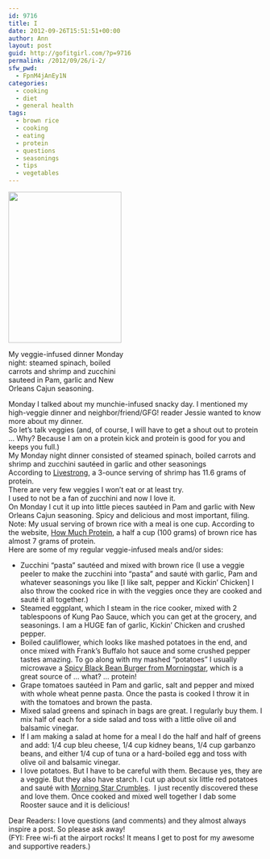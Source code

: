 ```yaml
---
id: 9716
title: I
date: 2012-09-26T15:51:51+00:00
author: Ann
layout: post
guid: http://gofitgirl.com/?p=9716
permalink: /2012/09/26/i-2/
sfw_pwd:
  - FpnM4jAnEy1N
categories:
  - cooking
  - diet
  - general health
tags:
  - brown rice
  - cooking
  - eating
  - protein
  - questions
  - seasonings
  - tips
  - vegetables
---
```

<div id="attachment_9734" style="width: 234px" class="wp-caption alignleft">
  <a href="http://gofitgirl.com/?attachment_id=9734" rel="attachment wp-att-9734"><img class="size-medium wp-image-9734" title="veggie dinner" src="http://gofitgirl.com/wp-content/uploads/2012/09/veggie-dinner-e1348675309952-224x300.jpg" alt="" width="224" height="300" /></a>
  
  <p class="wp-caption-text">
    My veggie-infused dinner Monday night: steamed spinach, boiled carrots and shrimp and zucchini sauteed in Pam, garlic and New Orleans Cajun seasoning.
  </p>
</div>

  
Monday I talked about my munchie-infused snacky day. I mentioned my high-veggie dinner and neighbor/friend/GFG! reader Jessie wanted to know more about my dinner.  
So let&#8217;s talk veggies (and, of course, I will have to get a shout out to protein … Why? Because I am on a protein kick and protein is good for you and keeps you full.)  
My Monday night dinner consisted of steamed spinach, boiled carrots and shrimp and zucchini sautéed in garlic and other seasonings  
According to [Livestrong](http://www.livestrong.com/article/433462-how-much-protein-is-in-shrimp/), a 3-ounce serving of shrimp has 11.6 grams of protein.  
There are very few veggies I won&#8217;t eat or at least try.  
I used to not be a fan of zucchini and now I love it.  
On Monday I cut it up into little pieces sautéed in Pam and garlic with New Orleans Cajun seasoning. Spicy and delicious and most important, filing.  
Note: My usual serving of brown rice with a meal is one cup. According to the website, [How Much Protein](http://www.howmuchprotein.com/foods/rice/), a half a cup (100 grams) of brown rice has almost 7 grams of protein.  
Here are some of my regular veggie-infused meals and/or sides:

  * Zucchini &#8220;pasta&#8221; sautéed and mixed with brown rice (I use a veggie peeler to make the zucchini into &#8220;pasta&#8221; and sauté with garlic, Pam and whatever seasonings you like [I like salt, pepper and Kickin&#8217; Chicken] I also throw the cooked rice in with the veggies once they are cooked and sauté it all together.)
  * Steamed eggplant, which I steam in the rice cooker, mixed with 2 tablespoons of Kung Pao Sauce, which you can get at the grocery, and seasonings. I am a HUGE fan of garlic, Kickin&#8217; Chicken and crushed pepper.
  * Boiled cauliflower, which looks like mashed potatoes in the end, and once mixed with Frank&#8217;s Buffalo hot sauce and some crushed pepper tastes amazing. To go along with my mashed &#8220;potatoes&#8221; I usually microwave a [Spicy Black Bean Burger from Morningstar](http://www.morningstarfarms.com/products/burgers.html), which is a great source of … what? … protein!
  * Grape tomatoes sautéed in Pam and garlic, salt and pepper and mixed with whole wheat penne pasta. Once the pasta is cooked I throw it in with the tomatoes and brown the pasta.
  * Mixed salad greens and spinach in bags are great. I regularly buy them. I mix half of each for a side salad and toss with a little olive oil and balsamic vinegar.
  * If I am making a salad at home for a meal I do the half and half of greens and add: 1/4 cup bleu cheese, 1/4 cup kidney beans, 1/4 cup garbanzo beans, and either 1/4 cup of tuna or a hard-boiled egg and toss with olive oil and balsamic vinegar.
  * I love potatoes. But I have to be careful with them. Because yes, they are a veggie. But they also have starch. I cut up about six little red potatoes and sauté with [Morning Star Crumbles](http://www.morningstarfarms.com/morningstar-farms-meal-starters-grillers-recipe-crumbles.html).  I just recently discovered these and love them. Once cooked and mixed well together I dab some Rooster sauce and it is delicious!

Dear Readers: I love questions (and comments) and they almost always inspire a post. So please ask away!  
(FYI: Free wi-fi at the airport rocks! It means I get to post for my awesome and supportive readers.)